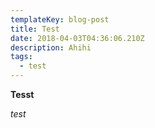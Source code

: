 ```yaml
---
templateKey: blog-post
title: Test
date: 2018-04-03T04:36:06.210Z
description: Ahihi
tags:
  - test
---
```

**Tesst**

_test_
